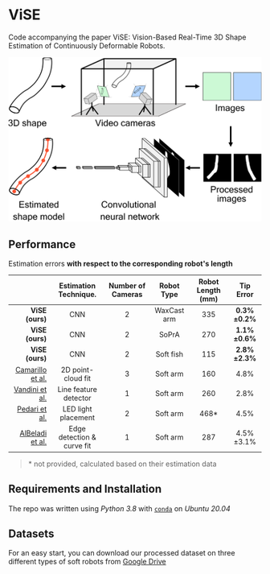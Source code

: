 # ViSE
Code accompanying the paper ViSE: Vision-Based Real-Time 3D Shape Estimation of Continuously Deformable Robots.


<img src="figures/readme_images/fig1.png" alt="ViSE Pipeline" width="540">

## Performance
Estimation errors **with respect to the corresponding robot's length** 

|                                   | Estimation Technique.        | Number of Cameras | Robot Type  | Robot Length (mm) | Tip Error     |
| --------------------------------: | :--------------------------: | :---------------: | :---------: | :---------------: | :-----------: |
| **ViSE (ours)**                   | CNN                          | 2                 | WaxCast arm | 335               | **0.3%±0.2%** |
| **ViSE (ours)**                   | CNN                          | 2                 | SoPrA       | 270               | **1.1%±0.6%** |
| **ViSE (ours)**                   | CNN                          | 2                 | Soft fish   | 115               | **2.8%±2.3%** |
| [Camarillo et al.](https://ieeexplore.ieee.org/abstract/document/4543656)                  | 2D point-cloud fit           | 3                 | Soft arm    | 160               | 4.8%          |
| [Vandini et al.](https://ieeexplore.ieee.org/abstract/document/7913726)                    | Line feature detector        | 1                 | Soft arm    | 260               | 2.8%          |
| [Pedari et al.](https://ieeexplore.ieee.org/abstract/document/9071908)                     | LED light placement          | 2                 | Soft arm    | 468\*               | 4.5%          |
| [AlBeladi et al.](https://ieeexplore.ieee.org/abstract/document/9560751)                   | Edge detection & curve fit   | 1                 | Soft arm    | 287               | 4.5%±3.1%     |

> \* not provided, calculated based on their estimation data

## Requirements and Installation
The repo was written using *Python 3.8* with [`conda`](https://github.com/JacopoPan/a-minimalist-guide#install-conda) on *Ubuntu 20.04*

## Datasets
For an easy start, you can download our processed dataset on three different types of soft robots from [Google Drive](https://drive.google.com/drive/folders/1Rl2JSU4wbkHnazaM6Fxq8iWYGbndd91i?usp=sharing)

